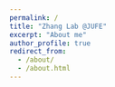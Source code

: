 ```yaml
---
permalink: /
title: "Zhang Lab @JUFE"
excerpt: "About me"
author_profile: true
redirect_from: 
  - /about/
  - /about.html
---
```

